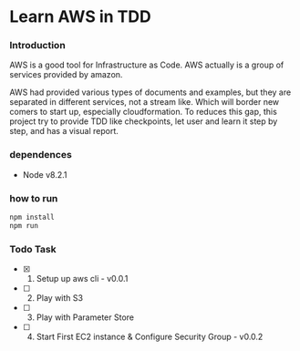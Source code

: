 # Learn AWS in TDD

### Introduction

AWS is a good tool for Infrastructure as Code. AWS actually is a group of
services provided by amazon. 

AWS had provided various types of documents and examples, but they are separated
in different services, not a stream like. Which will border new comers to start
up, especially cloudformation. To reduces this gap, this project try to provide 
TDD like checkpoints, let user and learn it step by step, and has a visual
report.

### dependences

* Node v8.2.1

### how to run

```bash
npm install
npm run
```

### Todo Task

- [x] 1. Setup up aws cli - v0.0.1
- [ ] 2. Play with S3
- [ ] 3. Play with Parameter Store
- [ ] 4. Start First EC2 instance & Configure Security Group - v0.0.2
